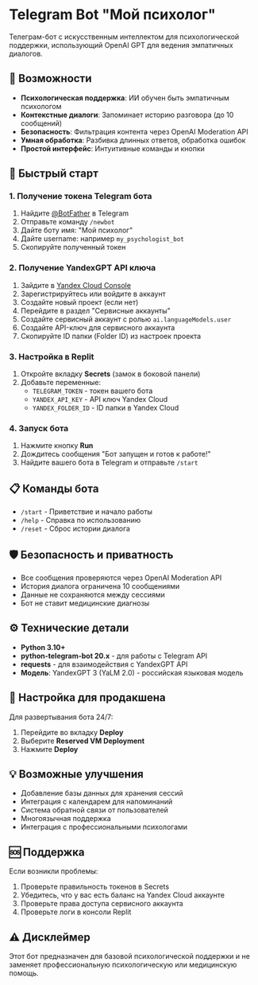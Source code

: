 
# Telegram Bot "Мой психолог"

Телеграм-бот с искусственным интеллектом для психологической поддержки, использующий OpenAI GPT для ведения эмпатичных диалогов.

## 🌟 Возможности

- **Психологическая поддержка**: ИИ обучен быть эмпатичным психологом
- **Контекстные диалоги**: Запоминает историю разговора (до 10 сообщений)
- **Безопасность**: Фильтрация контента через OpenAI Moderation API
- **Умная обработка**: Разбивка длинных ответов, обработка ошибок
- **Простой интерфейс**: Интуитивные команды и кнопки

## 🚀 Быстрый старт

### 1. Получение токена Telegram бота

1. Найдите [@BotFather](https://t.me/botfather) в Telegram
2. Отправьте команду `/newbot`
3. Дайте боту имя: "Мой психолог"
4. Дайте username: например `my_psychologist_bot`
5. Скопируйте полученный токен

### 2. Получение YandexGPT API ключа

1. Зайдите в [Yandex Cloud Console](https://console.cloud.yandex.ru)
2. Зарегистрируйтесь или войдите в аккаунт
3. Создайте новый проект (если нет)
4. Перейдите в раздел "Сервисные аккаунты"
5. Создайте сервисный аккаунт с ролью `ai.languageModels.user`
6. Создайте API-ключ для сервисного аккаунта
7. Скопируйте ID папки (Folder ID) из настроек проекта

### 3. Настройка в Replit

1. Откройте вкладку **Secrets** (замок в боковой панели)
2. Добавьте переменные:
   - `TELEGRAM_TOKEN` - токен вашего бота
   - `YANDEX_API_KEY` - API ключ Yandex Cloud
   - `YANDEX_FOLDER_ID` - ID папки в Yandex Cloud

### 4. Запуск бота

1. Нажмите кнопку **Run**
2. Дождитесь сообщения "Бот запущен и готов к работе!"
3. Найдите вашего бота в Telegram и отправьте `/start`

## 📋 Команды бота

- `/start` - Приветствие и начало работы
- `/help` - Справка по использованию
- `/reset` - Сброс истории диалога

## 🛡️ Безопасность и приватность

- Все сообщения проверяются через OpenAI Moderation API
- История диалога ограничена 10 сообщениями
- Данные не сохраняются между сессиями
- Бот не ставит медицинские диагнозы

## ⚙️ Технические детали

- **Python 3.10+**
- **python-telegram-bot 20.x** - для работы с Telegram API
- **requests** - для взаимодействия с YandexGPT API
- **Модель**: YandexGPT 3 (YaLM 2.0) - российская языковая модель

## 🔧 Настройка для продакшена

Для развертывания бота 24/7:

1. Перейдите во вкладку **Deploy**
2. Выберите **Reserved VM Deployment**
3. Нажмите **Deploy**

## 💡 Возможные улучшения

- Добавление базы данных для хранения сессий
- Интеграция с календарем для напоминаний
- Система обратной связи от пользователей
- Многоязычная поддержка
- Интеграция с профессиональными психологами

## 🆘 Поддержка

Если возникли проблемы:

1. Проверьте правильность токенов в Secrets
2. Убедитесь, что у вас есть баланс на Yandex Cloud аккаунте
3. Проверьте права доступа сервисного аккаунта
4. Проверьте логи в консоли Replit

## ⚠️ Дисклеймер

Этот бот предназначен для базовой психологической поддержки и не заменяет профессиональную психологическую или медицинскую помощь.
